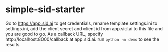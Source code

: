 # simple-sid-starter

Go to https://app.sid.ai to get credentials, rename template.settings.ini to settings.ini, add the client secret and client id from app.sid.ai to this file and you are good to go. 
As a callback URL, specify http://localhost:8000/callback at app.sid.ai.
run `python -m demo` to see the results.